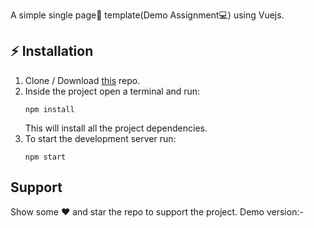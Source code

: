 A simple single page📑 template(Demo Assignment💻) using Vuejs.

## :zap: Installation

1. Clone / Download [this](https://github.com/ganesh1172/demo-assignment.git) repo.
2. Inside the project open a terminal and run:
   ```
   npm install
   ```
   This will install all the project dependencies.
3. To start the development server run:
   ```
   npm start
   ```

## Support

Show some :heart: and star the repo to support the project. Demo version:-
